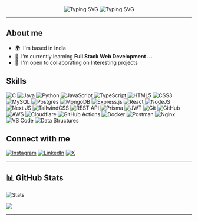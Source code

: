 <div align="center">
<img src="https://readme-typing-svg.demolab.com?font=Fira+Code&weight=600&size=30&pause=4000&color=12F735&center=true&random=false&width=535&height=50&lines=Hi+%F0%9F%91%8B%2C+I'm+Ganesh+Burri" alt="Typing SVG" />
<img src="https://readme-typing-svg.demolab.com?font=Fira+Code&pause=1700&color=32F736&center=true&random=true&width=800&height=60&lines=I'm+Curious+about+Programming%2C+Stock-Market%2C+Blockchain%2C+Startups" alt="Typing SVG" />
</div>

---


## About me
- 🌍  I'm based in India
- 🧠  I’m currently learning <b>Full Stack Web Development ...</b>
-  🤝  I'm open to collaborating on Interesting projects

## Skills
![C](https://img.shields.io/badge/c-%2300599C.svg?style=plastic&logo=c&logoColor=white)
![Java](https://img.shields.io/badge/Java-%23ED8B00.svg?style=plastic&logo=openjdk&logoColor=white)
![Python](https://img.shields.io/badge/Python-3670A0?style=plastic&logo=python&logoColor=ffdd54)
![JavaScript](https://img.shields.io/badge/JavaScript-%23323330.svg?style=plastic&logo=javascript&logoColor=%23F7DF1E)
![TypeScript](https://img.shields.io/badge/TypeScript-%23007ACC.svg?style=plastic&logo=Typescript&logoColor=white)
![HTML5](https://img.shields.io/badge/HTML5-%23E34F26.svg?style=plastic&logo=html5&logoColor=white)
![CSS3](https://img.shields.io/badge/CSS3-%231572B6.svg?style=plastic&logo=css3&logoColor=white)
![MySQL](https://img.shields.io/badge/MySQL-4479A1.svg?style=plastic&logo=mysql&logoColor=white)
![Postgres](https://img.shields.io/badge/PostgreSQL-%23316192.svg?style=plastic&logo=postgresql&logoColor=white)
![MongoDB](https://img.shields.io/badge/MongoDB-%234ea94b.svg?style=plastic&logo=mongodb&logoColor=white)
![Express.js](https://img.shields.io/badge/Express.js-%23404d59.svg?style=plastic&logo=express&logoColor=%2361DAFB)
![React](https://img.shields.io/badge/React.js-%2320232a.svg?style=plastic&logo=react&logoColor=%2361DAFB)
![NodeJS](https://img.shields.io/badge/Node.js-6DA55F?style=plastic&logo=node.js&logoColor=white)
![Next JS](https://img.shields.io/badge/Next.js-black?style=plastic&logo=next.js&logoColor=white)
![TailwindCSS](https://img.shields.io/badge/TailwindCSS-%2338B2AC.svg?style=plastic&logo=tailwind-css&logoColor=white)
![REST API](https://img.shields.io/badge/REST%20APIs-%23000000.svg?style=plastic&logo=swagger&logoColor=white)
![Prisma](https://img.shields.io/badge/PrismaORM-3982CE?style=plastic&logo=Prisma&logoColor=white)
![JWT](https://img.shields.io/badge/JWT-black?style=plastic&logo=JSON%20web%20tokens)
![Git](https://img.shields.io/badge/Git-%23F05033.svg?style=plastic&logo=git&logoColor=white)
![GitHub](https://img.shields.io/badge/GitHub-%23121011.svg?style=plastic&logo=github&logoColor=white)
![AWS](https://img.shields.io/badge/AWS-%23FF9900.svg?style=plastic&logo=amazon-aws&logoColor=white)
![Cloudflare](https://img.shields.io/badge/Cloudflare-F38020?style=plastic&logo=Cloudflare&logoColor=white)
![GitHub Actions](https://img.shields.io/badge/Github%20actions-%232671E5.svg?style=plastic&logo=githubactions&logoColor=white)
![Docker](https://img.shields.io/badge/Docker-%230db7ed.svg?style=plastic&logo=docker&logoColor=white)
![Postman](https://img.shields.io/badge/Postman-FF6C37?style=plastic&logo=postman&logoColor=white)
![Nginx](https://img.shields.io/badge/Nginx-%23009639.svg?style=plastic&logo=nginx&logoColor=white)
![VS Code](https://img.shields.io/badge/VSCode-%23007ACC.svg?style=plastic&logo=visual-studio-code&logoColor=white)
![Data Structures](https://img.shields.io/badge/Data%20Structures-%2300BFFF.svg?style=plastic&logo=code&logoColor=white)

## Connect with me
[![Instagram](https://img.shields.io/badge/Instagram-%23E4405F.svg?logo=Instagram&logoColor=white)](https://instagram.com/ganeshvarma._)
[![LinkedIn](https://img.shields.io/badge/LinkedIn-%230077B5.svg?logo=linkedin&logoColor=white)](https://linkedin.com/in/ganeshburri)
[![X](https://img.shields.io/badge/X-black.svg?logo=X&logoColor=white)](https://x.com/ganeshburri1)

---
## 📊 GitHub Stats
![Stats](https://github-readme-stats.vercel.app/api?username=ganeshburri&show_icons=true&hide_border=false&theme=blue-green&count_private=true)

![](https://github-readme-streak-stats.herokuapp.com/?user=ganeshburri&theme=github-dark&hide_border=false)<br/>

---
